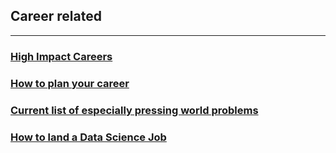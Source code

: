 ## Career related

---
### [High Impact Careers](https://docs.google.com/document/d/1AUQ2174Y_qYJn22Gjd6wpMisX7_VxFOORe7g6c88rvM/edit#)
### [How to plan your career](https://80000hours.org/career-planning/article/)
### [Current list of especially pressing world problems](https://80000hours.org/problem-profiles/)
### [How to land a Data Science Job](https://towardsdatascience.com/how-to-land-a-data-scientist-job-at-your-dream-company-my-journey-to-airbnb-f6a1e99892e8)